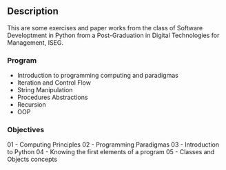 ## Description

This are some exercises and paper works from the class of Software Developtment in Python from a Post-Graduation in Digital Technologies for Management, ISEG.

### Program

- Introduction to programming computing and paradigmas
- Iteration and Control Flow
- String Manipulation
- Procedures Abstractions
- Recursion
- OOP

### Objectives

01 - Computing Principles
02 - Programming Paradigmas
03 - Introduction to Python
04 - Knowing the first elements of a program
05 - Classes and Objects concepts


